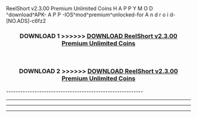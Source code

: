  ReelShort v2.3.00 Premium Unlimited Coins  H A P P Y M O D ^download^APK- A P P -IOS^mod^premium^unlocked-for A n d r o i d-[NO.ADS]-c6fz2



<div align="center">

<h3>DOWNLOAD 1 >>>>>> <a href="https://en-mod.web.app/?en= ReelShort v2.3.00 Premium Unlimited Coins ">DOWNLOAD ReelShort v2.3.00 Premium Unlimited Coins  </a></h3><br>

<h3>DOWNLOAD 2 >>>>>> <a href="https://en-mod.web.app/?en= ReelShort v2.3.00 Premium Unlimited Coins ">DOWNLOAD ReelShort v2.3.00 Premium Unlimited Coins  </a></h3>

</div>
----------------------------------------------------------

----------------------------------------------------------

----------------------------------------------------------

----------------------------------------------------------



